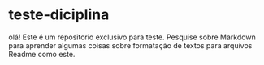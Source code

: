# teste-diciplina

olá! Este é um repositorio exclusivo para teste. Pesquise sobre Markdown para aprender algumas coisas sobre 
formatação de textos para arquivos Readme como este.